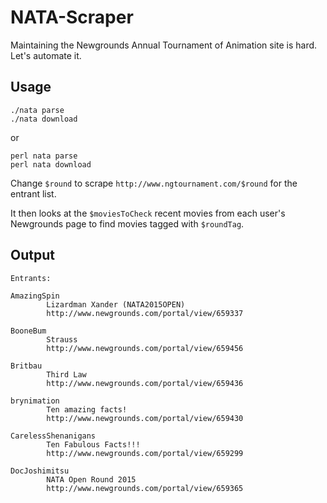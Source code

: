 # NATA-Scraper
Maintaining the Newgrounds Annual Tournament of Animation site is hard. Let's automate it.

## Usage
```
./nata parse
./nata download
```
or
```
perl nata parse
perl nata download
```
Change `$round` to scrape `http://www.ngtournament.com/$round` for the entrant list.

It then looks at the `$moviesToCheck` recent movies from each user's Newgrounds page to find movies tagged with `$roundTag`.

## Output
```
Entrants:

AmazingSpin
        Lizardman Xander (NATA2015OPEN)
        http://www.newgrounds.com/portal/view/659337

BooneBum
        Strauss
        http://www.newgrounds.com/portal/view/659456

Britbau
        Third Law
        http://www.newgrounds.com/portal/view/659436

brynimation
        Ten amazing facts!
        http://www.newgrounds.com/portal/view/659430

CarelessShenanigans
        Ten Fabulous Facts!!!
        http://www.newgrounds.com/portal/view/659299

DocJoshimitsu
        NATA Open Round 2015
        http://www.newgrounds.com/portal/view/659365
```
